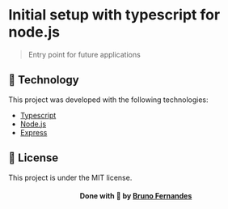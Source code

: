 # Initial setup with typescript for node.js
> Entry point for future applications

## :rocket: Technology

This project was developed with the following technologies:

- [Typescript](https://www.typescriptlang.org/)
- [Node.js](https://nodejs.org/en/)
- [Express](https://expressjs.com/pt-br/)


## :memo: License

This project is under the MIT license.

<h4 align="center">
    Done with 💜 by <a href="https://www.linkedin.com/in/bruno-fernandes-517026187/" target="_blank">Bruno Fernandes</a>
</h4>
